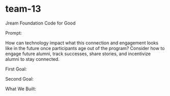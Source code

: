 # team-13

Jream Foundation Code for Good

Prompt:

How can technology impact what this connection and engagement looks like in the future once participants age out of the program? 
Consider how to engage future alumni, track successes, share stories, and incentivize alumni to stay connected.


First Goal:



Second Goal:


What We Built:
